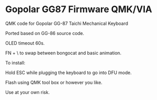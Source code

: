 # Gopolar GG87 Firmware QMK/VIA

QMK code for Gopolar GG-87 Taichi Mechanical Keyboard

Ported based on GG-86 source code.

OLED timeout 60s. 

FN + \ to swap between bongocat and basic animation.



To install:

Hold ESC while plugging the keyboard to go into DFU mode.

Flash using QMK tool box or however you like.

Use at your own risk.
